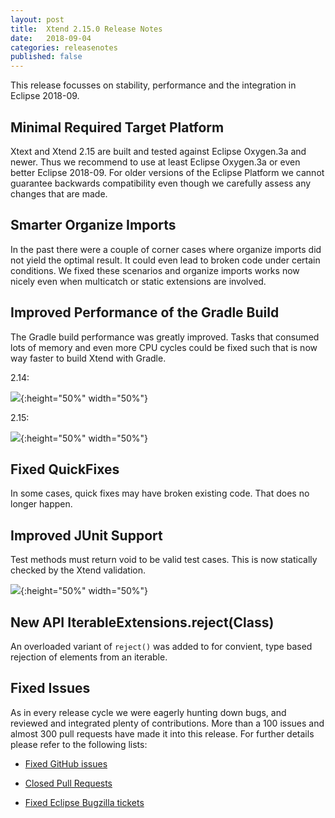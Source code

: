 ```yaml
---
layout: post
title:  Xtend 2.15.0 Release Notes
date:   2018-09-04
categories: releasenotes
published: false
---
```


This release focusses on stability, performance and the integration in Eclipse 2018-09.

## Minimal Required Target Platform

Xtext and Xtend 2.15 are built and tested against Eclipse Oxygen.3a and newer. Thus we recommend to use at least Eclipse Oxygen.3a or even better Eclipse 2018-09. For older versions of the Eclipse Platform we cannot guarantee backwards compatibility even though we carefully assess any changes that are made.

## Smarter Organize Imports

In the past there were a couple of corner cases where organize imports did not yield the optimal result. It could even lead to broken code under certain conditions. We fixed these scenarios and organize imports works now nicely even when multicatch or static extensions are involved. 

## Improved Performance of the Gradle Build 

The Gradle build performance was greatly improved. Tasks that consumed lots of memory and even more CPU cycles could be fixed such that is now way faster to build Xtend with Gradle.

2.14:

![]({{site.baseurl}}/images/releasenotes/2_15_xtext_core.png){:height="50%" width="50%"}

2.15:

![]({{site.baseurl}}/images/releasenotes/2_15_xtext_core_fast.png){:height="50%" width="50%"}

## Fixed QuickFixes

In some cases, quick fixes may have broken existing code. That does no longer happen.

## Improved JUnit Support

Test methods must return void to be valid test cases. This is now statically checked by the Xtend validation.

![]({{site.baseurl}}/images/releasenotes/2_15_junit_quickfix.png){:height="50%" width="50%"}

## New API IterableExtensions.reject(Class)

An overloaded variant of `reject()` was added to for convient, type based rejection of elements from an iterable.

## Fixed Issues

As in every release cycle we were eagerly hunting down bugs, and reviewed and integrated plenty of contributions. More than a 100 issues and almost 300 pull requests have made it into this release. For further details please refer to the following lists:


- [Fixed GitHub issues](https://github.com/search?utf8=%E2%9C%93&q=is%3Aissue+milestone%3ARelease_2.15+is%3Aclosed+repo%3Aeclipse%2Fxtext+repo%3Aeclipse%2Fxtext-core+repo%3Aeclipse%2Fxtext-lib+repo%3Aeclipse%2Fxtext-extras+repo%3Aeclipse%2Fxtext-eclipse+repo%3Aeclipse%2Fxtext-idea+repo%3Aeclipse%2Fxtext-web+repo%3Aeclipse%2Fxtext-maven+repo%3Aeclipse%2Fxtext-xtend&type=Issues&ref=searchresults)

- [Closed Pull Requests](https://github.com/search?utf8=%E2%9C%93&q=is%3Apr+milestone%3ARelease_2.15+is%3Aclosed+repo%3Aeclipse%2Fxtext+repo%3Aeclipse%2Fxtext-core+repo%3Aeclipse%2Fxtext-lib+repo%3Aeclipse%2Fxtext-extras+repo%3Aeclipse%2Fxtext-eclipse+repo%3Aeclipse%2Fxtext-idea+repo%3Aeclipse%2Fxtext-web+repo%3Aeclipse%2Fxtext-maven+repo%3Aeclipse%2Fxtext-xtend&type=Issues&ref=searchresults)

- [Fixed Eclipse Bugzilla tickets](https://bugs.eclipse.org/bugs/buglist.cgi?bug_status=RESOLVED&bug_status=VERIFIED&bug_status=CLOSED&classification=Modeling&classification=Tools&columnlist=product%2Ccomponent%2Cassigned_to%2Cbug_status%2Cresolution%2Cshort_desc%2Cchangeddate%2Ckeywords&f0=OP&f1=OP&f3=CP&f4=CP&known_name=Xtext%202.15&list_id=16618269&product=TMF&product=Xtend&query_based_on=Xtext%202.15&query_format=advanced&status_whiteboard=v2.15&status_whiteboard_type=allwordssubstr)


